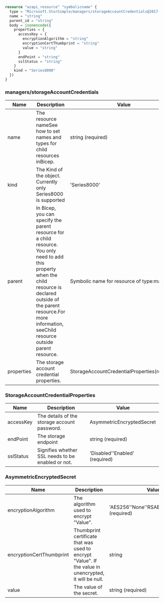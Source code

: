 ```terraform
resource "azapi_resource" "symbolicname" {
  type = "Microsoft.StorSimple/managers/storageAccountCredentials@2017-06-01"
  name = "string"
  parent_id = "string"
  body = jsonencode({
    properties = {
      accessKey = {
        encryptionAlgorithm = "string"
        encryptionCertThumbprint = "string"
        value = "string"
      }
      endPoint = "string"
      sslStatus = "string"
    }
    kind = "Series8000"
  })
}

```

### managers/storageAccountCredentials

| Name | Description | Value |
|-|-|-|
| name | The resource nameSee how to set names and types for child resources inBicep. | string (required) |
| kind | The Kind of the object. Currently only Series8000 is supported | 'Series8000' |
| parent | In Bicep, you can specify the parent resource for a child resource. You only need to add this property when the child resource is declared outside of the parent resource.For more information, seeChild resource outside parent resource. | Symbolic name for resource of type:managers |
| properties | The storage account credential properties. | StorageAccountCredentialProperties(required) |


### StorageAccountCredentialProperties

| Name | Description | Value |
|-|-|-|
| accessKey | The details of the storage account password. | AsymmetricEncryptedSecret |
| endPoint | The storage endpoint | string (required) |
| sslStatus | Signifies whether SSL needs to be enabled or not. | 'Disabled''Enabled' (required) |


### AsymmetricEncryptedSecret

| Name | Description | Value |
|-|-|-|
| encryptionAlgorithm | The algorithm used to encrypt "Value". | 'AES256''None''RSAES_PKCS1_v_1_5' (required) |
| encryptionCertThumbprint | Thumbprint certificate that was used to encrypt "Value". If the value in unencrypted, it will be null. | string |
| value | The value of the secret. | string (required) |


